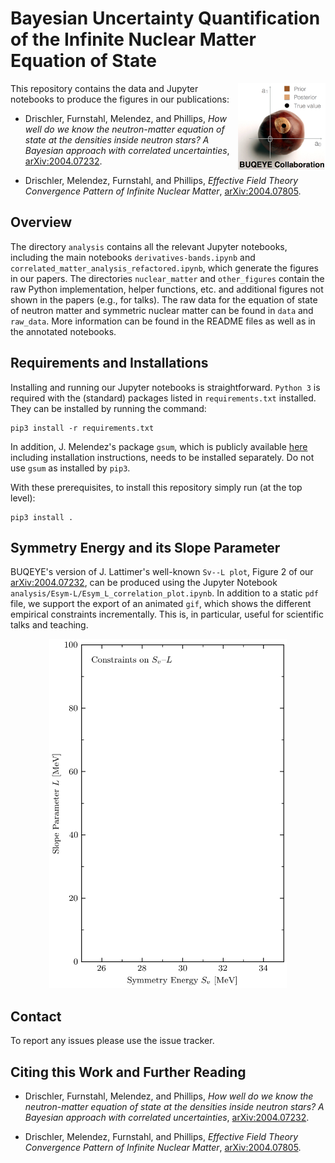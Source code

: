 # Bayesian Uncertainty Quantification of the Infinite Nuclear Matter Equation of State

<img align="right" width="140" src="./logos/buqeye_logo_web.png">
This repository contains the data and Jupyter notebooks to produce the figures
in our publications:

* Drischler, Furnstahl, Melendez, and Phillips, _How well do we know the neutron-matter equation of state at the densities
inside neutron stars? A Bayesian approach with correlated uncertainties_, [arXiv:2004.07232](https://arxiv.org/abs/2004.07232).

* Drischler, Melendez, Furnstahl, and Phillips, _Effective
Field Theory Convergence Pattern of Infinite Nuclear Matter_, [arXiv:2004.07805](https://arxiv.org/abs/2004.07805).


## Overview

The directory `analysis` contains all the relevant Jupyter notebooks, including
the main notebooks `derivatives-bands.ipynb` and
`correlated_matter_analysis_refactored.ipynb`, which generate the figures in our
papers. The directories `nuclear_matter` and `other_figures` contain the raw
Python implementation, helper functions, etc. and additional figures not shown
in the papers (e.g., for talks). The raw data for the equation of state of
neutron matter and symmetric nuclear matter can be found in `data` and
`raw_data`. More information can be found in the README files as well as in the
annotated notebooks.


## Requirements and Installations

Installing and running our Jupyter notebooks is straightforward. `Python 3` is
required with the (standard) packages listed in `requirements.txt` installed.
They can be installed by running the command:
``` shell
pip3 install -r requirements.txt
```
In addition, J. Melendez's package `gsum`, which is publicly available
[here](https://github.com/buqeye/gsum) including installation instructions, needs to be installed
separately. Do not use `gsum` as installed by `pip3`.

With these prerequisites, to install this repository simply run (at the top
level):
```shell
pip3 install .
```

## Symmetry Energy and its Slope Parameter

BUQEYE's version of J. Lattimer's well-known `Sv--L plot`, Figure 2 of our
[arXiv:2004.07232](https://arxiv.org/abs/2004.07232), can be produced using the
Jupyter Notebook `analysis/Esym-L/Esym_L_correlation_plot.ipynb`. In addition to
a static `pdf` file, we support the export of an animated `gif`, which shows the
different empirical constraints incrementally. This is, in particular, useful
for scientific talks and teaching.

<p align="center">
  <img width="380" src="analysis/Esym-L/incremental_plots/Esym_L_correlation_animated.gif">
</p>


## Contact

To report any issues please use the issue tracker.


## Citing this Work and Further Reading

* Drischler, Furnstahl, Melendez, and Phillips, _How well do we know the neutron-matter equation of state at the densities
inside neutron stars? A Bayesian approach with correlated uncertainties_, [arXiv:2004.07232](https://arxiv.org/abs/2004.07232).

* Drischler, Melendez, Furnstahl, and Phillips, _Effective
Field Theory Convergence Pattern of Infinite Nuclear Matter_, [arXiv:2004.07805](https://arxiv.org/abs/2004.07805).



[buqeye]:https://buqeye.github.io/ "to the website of the BUQEYE collaboration"
[gsum]:https://github.com/buqeye/gsum "to the gsum's github repository"
[shortPaper]: https://buqeye.github.io/
[longPaper]: https://buqeye.github.io/
